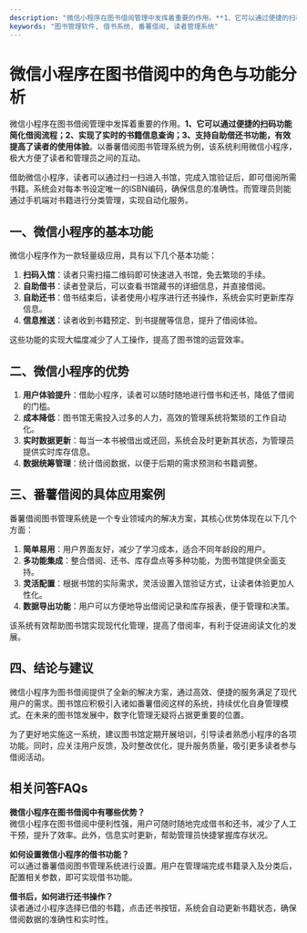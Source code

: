 ```yaml
---
description: "微信小程序在图书借阅管理中发挥着重要的作用。**1、它可以通过便捷的扫码功能简化借阅流程；2、实现了实时的书籍信息查询；3、支持自助借还书功能，有效提高了读者的使用体验**。以番薯借阅图书管理系统为例，该系统利用微信小程序，极大方便了读者和管理员之间的互动。"
keywords: "图书管理软件, 借书系统, 番薯借阅, 读者管理系统"
---
```

# 微信小程序在图书借阅中的角色与功能分析

微信小程序在图书借阅管理中发挥着重要的作用。**1、它可以通过便捷的扫码功能简化借阅流程；2、实现了实时的书籍信息查询；3、支持自助借还书功能，有效提高了读者的使用体验**。以番薯借阅图书管理系统为例，该系统利用微信小程序，极大方便了读者和管理员之间的互动。

借助微信小程序，读者可以通过扫一扫进入书馆，完成入馆验证后，即可借阅所需书籍。系统会对每本书设定唯一的ISBN编码，确保信息的准确性。而管理员则能通过手机端对书籍进行分类管理，实现自动化服务。

## 一、微信小程序的基本功能

微信小程序作为一款轻量级应用，具有以下几个基本功能：

1. **扫码入馆**：读者只需扫描二维码即可快速进入书馆，免去繁琐的手续。
2. **自助借书**：读者登录后，可以查看书馆藏书的详细信息，并直接借阅。
3. **自助还书**：借书结束后，读者使用小程序进行还书操作，系统会实时更新库存信息。
4. **信息推送**：读者收到书籍预定、到书提醒等信息，提升了借阅体验。

这些功能的实现大幅度减少了人工操作，提高了图书馆的运营效率。

## 二、微信小程序的优势

1. **用户体验提升**：借助小程序，读者可以随时随地进行借书和还书，降低了借阅的门槛。
2. **成本降低**：图书馆无需投入过多的人力，高效的管理系统将繁琐的工作自动化。
3. **实时数据更新**：每当一本书被借出或还回，系统会及时更新其状态，为管理员提供实时库存信息。
4. **数据统筹管理**：统计借阅数据，以便于后期的需求预测和书籍调整。

## 三、番薯借阅的具体应用案例

番薯借阅图书管理系统是一个专业领域内的解决方案，其核心优势体现在以下几个方面：

1. **简单易用**：用户界面友好，减少了学习成本，适合不同年龄段的用户。
2. **多功能集成**：整合借阅、还书、库存盘点等多种功能，为图书馆提供全面支持。
3. **灵活配置**：根据书馆的实际需求，灵活设置入馆验证方式，让读者体验更加人性化。
4. **数据导出功能**：用户可以方便地导出借阅记录和库存报表，便于管理和决策。

该系统有效帮助图书馆实现现代化管理，提高了借阅率，有利于促进阅读文化的发展。

## 四、结论与建议

微信小程序为图书借阅提供了全新的解决方案，通过高效、便捷的服务满足了现代用户的需求。图书馆应积极引入诸如番薯借阅这样的系统，持续优化自身管理模式。在未来的图书馆发展中，数字化管理无疑将占据更重要的位置。

为了更好地实施这一系统，建议图书馆定期开展培训，引导读者熟悉小程序的各项功能。同时，应关注用户反馈，及时整改优化，提升服务质量，吸引更多读者参与借阅活动。

## 相关问答FAQs

**微信小程序在图书借阅中有哪些优势？**  
微信小程序在图书借阅中便利性强，用户可随时随地完成借书和还书，减少了人工干预，提升了效率。此外，信息实时更新，帮助管理员快捷掌握库存状况。

**如何设置微信小程序的借书功能？**  
可以通过番薯借阅图书管理系统进行设置。用户在管理端完成书籍录入及分类后，配置相关参数，即可实现借书功能。

**借书后，如何进行还书操作？**  
读者通过小程序选择已借的书籍，点击还书按钮，系统会自动更新书籍状态，确保借阅数据的准确性和实时性。
